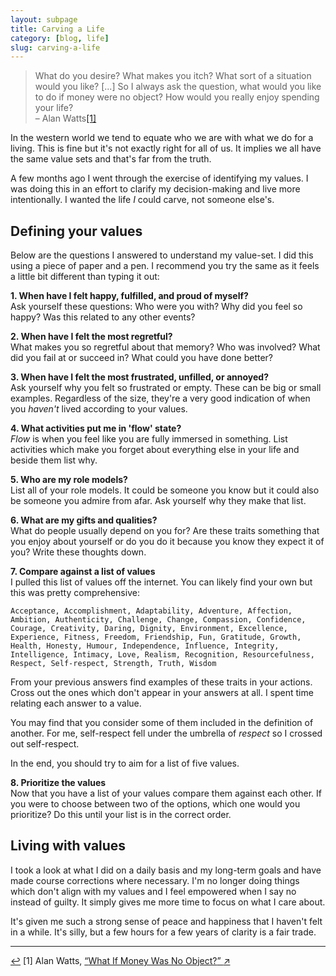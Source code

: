 ```yaml
---
layout: subpage
title: Carving a Life
category: [blog, life]
slug: carving-a-life
---
```

<blockquote class="large">
	<p>What do you desire? What makes you itch? What sort of a situation would you like? [...] So I always ask the question, what would you like to do if money were no object? How would you really enjoy spending your life?
	<br>– Alan Watts<a id="anchor-1" href="#note-1" class="fieldnotes-anchor">[1]</a></p>
</blockquote>

In the western world we tend to equate who we are with what we do for a living. This is fine but it's not exactly right for all of us. It implies we all have the same value sets and that's far from the truth.

A few months ago I went through the exercise of identifying my values. I was doing this in an effort to clarify my decision-making and live more intentionally. I wanted the life _I_ could carve, not someone else's.

## Defining your values 

Below are the questions I answered to understand my value-set. I did this using a piece of paper and a pen. I recommend you try the same as it feels a little bit different than typing it out:

**1. When have I felt happy, fulfilled, and proud of myself?**  
Ask yourself these questions: Who were you with? Why did you feel so happy? Was this related to any other events?

**2. When have I felt the most regretful?**  
What makes you so regretful about that memory? Who was involved? What did you fail at or succeed in? What could you have done better?

**3. When have I felt the most frustrated, unfilled, or annoyed?**  
Ask yourself why you felt so frustrated or empty. These can be big or small examples. Regardless of the size, they're a very good indication of when you _haven't_ lived according to your values. 

**4. What activities put me in 'flow' state?**  
_Flow_ is when you feel like you are fully immersed in something. List activities which make you forget about everything else in your life and beside them list why.

**5. Who are my role models?**  
List all of your role models. It could be someone you know but it could also be someone you admire from afar. Ask yourself why they make that list.

**6. What are my gifts and qualities?**  
What do people usually depend on you for? Are these traits something that you enjoy about yourself or do you do it because you know they expect it of you? Write these thoughts down.

**7. Compare against a list of values**  
I pulled this list of values off the internet. You can likely find your own but this was pretty comprehensive:

	Acceptance, Accomplishment, Adaptability, Adventure, Affection, Ambition, Authenticity, Challenge, Change, Compassion, Confidence, Courage, Creativity, Daring, Dignity, Environment, Excellence, Experience, Fitness, Freedom, Friendship, Fun, Gratitude, Growth, Health, Honesty, Humour, Independence, Influence, Integrity, Intelligence, Intimacy, Love, Realism, Recognition, Resourcefulness, Respect, Self-respect, Strength, Truth, Wisdom

From your previous answers find examples of these traits in your actions. Cross out the ones which don't appear in your answers at all. I spent time relating each answer to a value.

You may find that you consider some of them included in the definition of another. For me, self-respect fell under the umbrella of _respect_ so I crossed out self-respect.

In the end, you should try to aim for a list of five values.

**8. Prioritize the values**  
Now that you have a list of your values compare them against each other. If you were to choose between two of the options, which one would you prioritize? Do this until your list is in the correct order.

## Living with values

I took a look at what I did on a daily basis and my long-term goals and have made course corrections where necessary. I'm no longer doing things which don't align with my values and I feel empowered when I say no instead of guilty. It simply gives me more time to focus on what I care about.

It's given me such a strong sense of peace and happiness that I haven't felt in a while. It's silly, but a few hours for a few years of clarity is a fair trade.

<hr class="small">

<div class="fieldnotes">
    <p id="note-1" class="h6"><a href="#anchor-1" class="footnote-back">&#8617;&#xFE0E;</a> <span class="footnote">[1]</span> Alan Watts, <a href="https://www.youtube.com/watch?v=khOaAHK7efc" class="external" target="_blank">&#8220;<span class="external-body">What If Money Was No Object?</span>&#8221; <span class="external-box"><span class="external-box__arrow">↗&#xFE0E;</span></span></a></p>
</div>